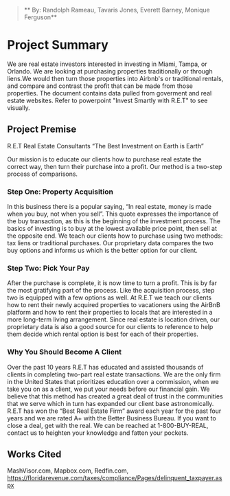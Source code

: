 
> ** By: Randolph Rameau, Tavaris Jones, Everett Barney, Monique Ferguson**

# Project Summary
We are real estate investors interested in investing in Miami, Tampa, or Orlando. We are looking at purchasing properties traditionally or through liens.We would then turn those properties into Airbnb's or traditional rentals, and compare and contrast the profit that can be made from those properties. The document contains data pulled from goverment and real estate websites. Refer to powerpoint "Invest Smartly with R.E.T" to see visually.


## Project Premise
R.E.T Real Estate Consultants
“The Best Investment on Earth is Earth”

Our mission is to educate our clients how to purchase real estate the correct way, then turn their purchase into a profit.  Our method is a two-step process of comparisons.

### Step One: Property Acquisition
In this business there is a popular saying, “In real estate, money is made when you buy, not when you sell”.  This quote expresses the importance of the buy transaction, as this is the beginning of the investment process. The basics of investing is to buy at the lowest available price point, then sell at the opposite end. We teach our clients how to purchase using two methods: tax liens or traditional purchases. Our proprietary data compares the two buy options and informs us which is the better option for our client.

### Step Two: Pick Your Pay
After the purchase is complete, it is now time to turn a profit. This is by far the most gratifying part of the process. Like the acquisition process, step two is equipped with a few options as well. At R.E.T we teach our clients how to rent their newly acquired properties to vacationers using the AirBnB platform and how to rent their properties to locals that are interested in a more long-term living arrangement. Since real estate is location driven, our proprietary data is also a good source for our clients to reference to help them decide which rental option is best for each of their properties. 

### Why You Should Become A Client
Over the past 10 years R.E.T has educated and assisted thousands of clients in completing two-part real estate transactions. We are the only firm in the United States that prioritizes education over a commission, when we take you on as a client, we put your needs before our financial gain. We believe that this method has created a great deal of trust in the communities that we serve which in turn has expanded our client base astronomically. R.E.T has won the “Best Real Estate Firm” award each year for the past four years and we are rated A+ with the Better Business Bureau. If you want to close a deal, get with the real. We can be reached at 1-800-BUY-REAL, contact us to heighten your knowledge and fatten your pockets. 

## Works Cited
MashVisor.com,
Mapbox.com,
Redfin.com,
 https://floridarevenue.com/taxes/compliance/Pages/delinquent_taxpayer.aspx

